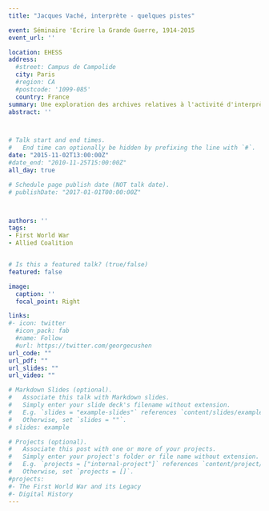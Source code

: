 ```yaml
---
title: "Jacques Vaché, interprète - quelques pistes"

event: Séminaire 'Ecrire la Grande Guerre, 1914-2015
event_url: ''

location: EHESS
address:
  #street: Campus de Campolide
  city: Paris
  #region: CA
  #postcode: '1099-085'
  country: France
summary: Une exploration des archives relatives à l'activité d'interprète de Jacques Vaché
abstract: ''



# Talk start and end times.
#   End time can optionally be hidden by prefixing the line with `#`.
date: "2015-11-02T13:00:00Z"
#date_end: "2010-11-25T15:00:00Z"
all_day: true

# Schedule page publish date (NOT talk date).
# publishDate: "2017-01-01T00:00:00Z"



authors: ''
tags: 
- First World War
- Allied Coalition


# Is this a featured talk? (true/false)
featured: false

image:
  caption: ''
  focal_point: Right

links:
#- icon: twitter
  #icon_pack: fab
  #name: Follow
  #url: https://twitter.com/georgecushen
url_code: ""
url_pdf: ""
url_slides: ""
url_video: ""

# Markdown Slides (optional).
#   Associate this talk with Markdown slides.
#   Simply enter your slide deck's filename without extension.
#   E.g. `slides = "example-slides"` references `content/slides/example-slides.md`.
#   Otherwise, set `slides = ""`.
# slides: example

# Projects (optional).
#   Associate this post with one or more of your projects.
#   Simply enter your project's folder or file name without extension.
#   E.g. `projects = ["internal-project"]` references `content/project/deep-learning/index.md`.
#   Otherwise, set `projects = []`.
#projects:
#- The First World War and its Legacy
#- Digital History
---
```

